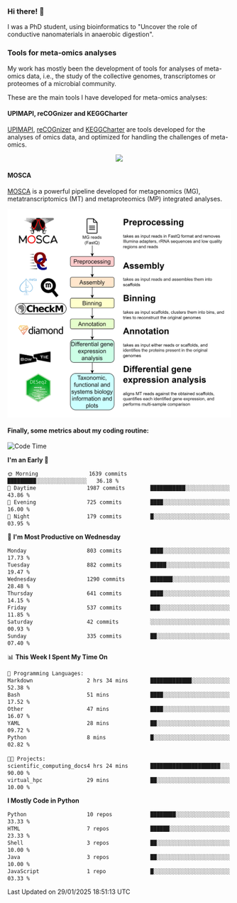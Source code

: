 ### Hi there! 👋

I was a PhD student, using bioinformatics to "Uncover the role of conductive nanomaterials in anaerobic digestion".

### Tools for meta-omics analyses

My work has mostly been the development of tools for analyses of meta-omics data, i.e., the study of the collective genomes, transcriptomes or proteomes of a microbial community.

These are the main tools I have developed for meta-omics analyses:

#### UPIMAPI, reCOGnizer and KEGGCharter

[UPIMAPI](https://github.com/iquasere/UPIMAPI), [reCOGnizer](https://github.com/iquasere/reCOGnizer) and [KEGGCharter](https://github.com/iquasere/KEGGCharter) are tools developed for the analyses of omics data, and optimized for handling the challenges of meta-omics.

<p align="center">
    <img src="assets/annotation_paper.png">
</p>

#### MOSCA

[MOSCA](https://github.com/iquasere/MOSCA) is a powerful pipeline developed for metagenomics (MG), metatranscriptomics (MT) and metaproteomics (MP) integrated analyses.

<p align="center">
    <img src="assets/mosca_workflow.png" align="center" width="700">
</p>


#### Finally, some metrics about my coding routine:

<!--START_SECTION:waka-->
![Code Time](http://img.shields.io/badge/Code%20Time-907%20hrs%2059%20mins-blue)

**I'm an Early 🐤** 

```text
🌞 Morning                1639 commits        █████████░░░░░░░░░░░░░░░░   36.18 % 
🌆 Daytime                1987 commits        ███████████░░░░░░░░░░░░░░   43.86 % 
🌃 Evening                725 commits         ████░░░░░░░░░░░░░░░░░░░░░   16.00 % 
🌙 Night                  179 commits         █░░░░░░░░░░░░░░░░░░░░░░░░   03.95 % 
```
📅 **I'm Most Productive on Wednesday** 

```text
Monday                   803 commits         ████░░░░░░░░░░░░░░░░░░░░░   17.73 % 
Tuesday                  882 commits         █████░░░░░░░░░░░░░░░░░░░░   19.47 % 
Wednesday                1290 commits        ███████░░░░░░░░░░░░░░░░░░   28.48 % 
Thursday                 641 commits         ████░░░░░░░░░░░░░░░░░░░░░   14.15 % 
Friday                   537 commits         ███░░░░░░░░░░░░░░░░░░░░░░   11.85 % 
Saturday                 42 commits          ░░░░░░░░░░░░░░░░░░░░░░░░░   00.93 % 
Sunday                   335 commits         ██░░░░░░░░░░░░░░░░░░░░░░░   07.40 % 
```


📊 **This Week I Spent My Time On** 

```text
💬 Programming Languages: 
Markdown                 2 hrs 34 mins       █████████████░░░░░░░░░░░░   52.38 % 
Bash                     51 mins             ████░░░░░░░░░░░░░░░░░░░░░   17.52 % 
Other                    47 mins             ████░░░░░░░░░░░░░░░░░░░░░   16.07 % 
YAML                     28 mins             ██░░░░░░░░░░░░░░░░░░░░░░░   09.72 % 
Python                   8 mins              █░░░░░░░░░░░░░░░░░░░░░░░░   02.82 % 

🐱‍💻 Projects: 
scientific_computing_docs4 hrs 24 mins       ██████████████████████░░░   90.00 % 
virtual_hpc              29 mins             ██░░░░░░░░░░░░░░░░░░░░░░░   10.00 % 
```

**I Mostly Code in Python** 

```text
Python                   10 repos            ████████░░░░░░░░░░░░░░░░░   33.33 % 
HTML                     7 repos             ██████░░░░░░░░░░░░░░░░░░░   23.33 % 
Shell                    3 repos             ██░░░░░░░░░░░░░░░░░░░░░░░   10.00 % 
Java                     3 repos             ██░░░░░░░░░░░░░░░░░░░░░░░   10.00 % 
JavaScript               1 repo              █░░░░░░░░░░░░░░░░░░░░░░░░   03.33 % 
```




 Last Updated on 29/01/2025 18:51:13 UTC
<!--END_SECTION:waka-->
